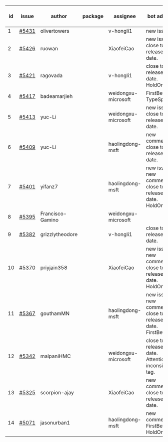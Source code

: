 | id | issue | author | package | assignee | bot advice | created date of issue | target release date | date from target |
| ------ | ------ | ------ | ------ | ------ | ------ | ------ | ------ | :-----: |
| 1 | [#5431](https://github.com/Azure/sdk-release-request/issues/5431) | olivertowers |  | v-hongli1 | new issue. | 08-19 | 09-27 |  |
| 2 | [#5426](https://github.com/Azure/sdk-release-request/issues/5426) | ruowan |  | XiaofeiCao | new issue. close to release date. | 08-16 | 08-23 | 2 |
| 3 | [#5421](https://github.com/Azure/sdk-release-request/issues/5421) | ragovada |  | v-hongli1 | close to release date. HoldOn. | 08-13 | 08-23 | 2 |
| 4 | [#5417](https://github.com/Azure/sdk-release-request/issues/5417) | badeamarjieh |  | weidongxu-microsoft | FirstBeta. TypeSpec. | 08-12 | 09-26 |  |
| 5 | [#5413](https://github.com/Azure/sdk-release-request/issues/5413) | yuc-Li |  | weidongxu-microsoft | new issue. close to release date. | 08-08 | 08-22 | 1 |
| 6 | [#5409](https://github.com/Azure/sdk-release-request/issues/5409) | yuc-Li |  | haolingdong-msft | new comment. close to release date. | 08-08 | 08-22 | 1 |
| 7 | [#5401](https://github.com/Azure/sdk-release-request/issues/5401) | yifanz7 |  | haolingdong-msft | new issue. new comment. close to release date. HoldOn. | 08-07 | 08-22 | 1 |
| 8 | [#5395](https://github.com/Azure/sdk-release-request/issues/5395) | Francisco-Gamino |  | weidongxu-microsoft |  | 08-01 | fail to get. |  |
| 9 | [#5382](https://github.com/Azure/sdk-release-request/issues/5382) | grizzlytheodore |  | v-hongli1 | close to release date. | 07-30 | 08-23 | 2 |
| 10 | [#5370](https://github.com/Azure/sdk-release-request/issues/5370) | priyjain358 |  | XiaofeiCao | new issue. new comment. close to release date. HoldOn. | 07-24 | 08-22 | 1 |
| 11 | [#5367](https://github.com/Azure/sdk-release-request/issues/5367) | gouthamMN |  | haolingdong-msft | new issue. new comment. close to release date. FirstBeta. | 07-23 | 08-23 | 2 |
| 12 | [#5342](https://github.com/Azure/sdk-release-request/issues/5342) | malpaniHMC |  | weidongxu-microsoft | close to release date. Attention to inconsistent tag. | 07-18 | 08-23 | 2 |
| 13 | [#5325](https://github.com/Azure/sdk-release-request/issues/5325) | scorpion-ajay |  | XiaofeiCao | new comment. close to release date. | 07-09 | 08-23 | 2 |
| 14 | [#5071](https://github.com/Azure/sdk-release-request/issues/5071) | jasonurban1 |  | haolingdong-msft | new comment. FirstBeta. HoldOn. | 03-22 | 05-24 |  |
